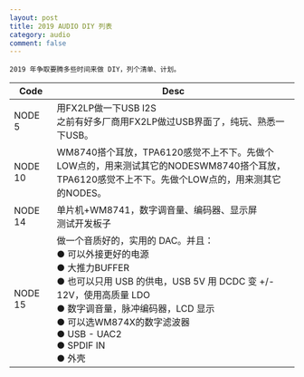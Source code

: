 ```yaml
---
layout: post
title: 2019 AUDIO DIY 列表
category: audio
comment: false
---
```


```
2019 年争取要腾多些时间来做 DIY，列个清单、计划。
```

<table>
  <col width="15%">
  <thead>
    <tr>
      <th>Code</th>
      <th>Desc</th>
    </tr>
  </thead>
  <tbody>
    <tr>
      <td align='left'>NODE 5</td>
      <td>用FX2LP做一下USB I2S<br />之前有好多厂商用FX2LP做过USB界面了，纯玩、熟悉一下USB。</td>
    </tr>
    <tr>
      <td align='left'>NODE 10</td>
      <td>WM8740搭个耳放，TPA6120感觉不上不下。先做个LOW点的，用来测试其它的NODESWM8740搭个耳放，TPA6120感觉不上不下。先做个LOW点的，用来测其它的NODES。</td>
    </tr>
    <tr>
      <td align='left'>NODE 14</td>
      <td>单片机+WM8741，数字调音量、编码器、显示屏<br />测试开发板子</td>
    </tr>
    <tr>
      <td align='left'>NODE 15
      </td>
      <td>
        做一个音质好的，实用的 DAC。并且：
        <br /> &#9679; 可以外接更好的电源
        <br /> &#9679; 大推力BUFFER
        <br /> &#9679; 也可以只用 USB 的供电，USB 5V 用 DCDC 变 +/- 12V，使用高质量 LDO
        <br /> &#9679; 数字调音量，脉冲编码器，LCD 显示
        <br /> &#9679; 可以选WM874X的数字滤波器
        <br /> &#9679; USB - UAC2
        <br /> &#9679; SPDIF IN
        <br /> &#9679; 外壳
      </td>
    </tr>
  </tbody>
</table>
